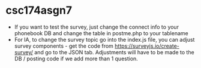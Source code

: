 # csc174asgn7
*  If you want to test the survey, just change the connect info to your phonebook DB and change the table in postme.php to your tablename
* For IA, to change the survey topic go into the index.js file, you can adjust survey components - get the code from https://surveyjs.io/create-survey/ and go to the JSON tab. Adjustments will have to be made to the DB / posting code if we add more than 1 question.
